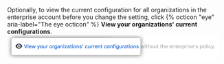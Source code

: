 Optionally, to view the current configuration for all organizations in the enterprise account before you change the setting, click {% octicon "eye" aria-label="The eye octicon" %} **View your organizations' current configurations**. ![Link para visualizar a configuração de política atual para as organizações do negócio](/assets/images/help/business-accounts/view-current-policy-implementation-link.png)
